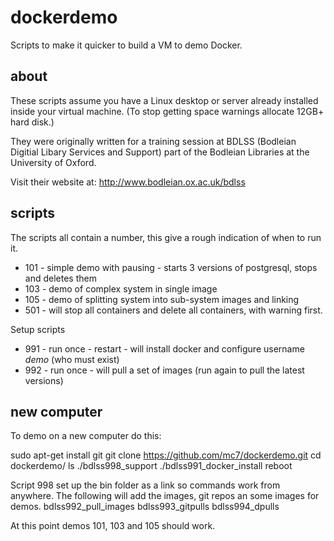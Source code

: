 dockerdemo
==========

Scripts to make it quicker to build a VM to demo Docker.

about
-----
These scripts assume you have a Linux desktop or server already installed inside your virtual machine. (To stop getting space warnings allocate 12GB+ hard disk.)

They were originally written for a training session at BDLSS (Bodleian Digitial Libary Services and Support) part of the Bodleian Libraries at the University of Oxford.

Visit their website at: http://www.bodleian.ox.ac.uk/bdlss

scripts
-------
The scripts all contain a number, this give a rough indication of when to run it.

* 101 - simple demo with pausing - starts 3 versions of postgresql, stops and deletes them
* 103 - demo of complex system in single image
* 105 - demo of splitting system into sub-system images and linking
* 501 - will stop all containers and delete all containers, with warning first.

Setup scripts

* 991 - run once - restart - will install docker and configure username *demo* (who must exist)
* 992 - run once - will pull a set of images (run again to pull the latest versions)

new computer
------------
To demo on a new computer do this:

sudo apt-get install git
git clone https://github.com/mc7/dockerdemo.git
cd dockerdemo/
ls
./bdlss998_support
./bdlss991_docker_install
reboot

Script 998 set up the bin folder as a link so commands work from anywhere. The following will add the images, git repos an some images for demos.
bdlss992_pull_images
bdlss993_gitpulls
bdlss994_dpulls

At this point demos 101, 103 and 105 should work.

